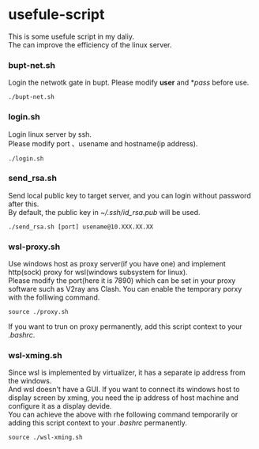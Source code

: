 # usefule-script
This is some usefule script in my daliy.  
The can improve the efficiency of the linux server.
### bupt-net.sh
Login the netwotk gate in bupt.
Please modify **user** and **pass* before use.
```shell
./bupt-net.sh
```

### login.sh
Login linux server by ssh.  
Please modify port 、usename and hostname(ip address).
```shell
./login.sh
```
### send_rsa.sh
Send local public key to target server, and you can login without password after this.  
By default, the public key in *~/.ssh/id_rsa.pub* will be used.
```shell
./send_rsa.sh [port] usename@10.XXX.XX.XX
``` 
### wsl-proxy.sh
Use windows host as proxy server(if you have one) and implement http(sock) proxy for wsl(windows subsystem for linux).  
Please modify the port(here it is 7890) which can be set in your proxy software such as V2ray ans Clash. 
You can enable the temporary porxy with the folliwing command. 
```shell
source ./proxy.sh
```
If you want to trun on proxy permanently, add this script context to your *.bashrc*.
### wsl-xming.sh
Since wsl is implemented by virtualizer, it has a separate ip address from the windows.  
 And wsl doesn't have a GUI. If you want to connect its windows host to display screen by xming, you need the ip address of host machine and configure it as a display devide.  
 You can achieve the above with rhe following command temporarily or adding this script context to your *.bashrc* permanently.
 ```shell
 source ./wsl-xming.sh
 ```
